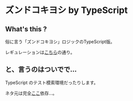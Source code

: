 # ズンドコキヨシ by TypeScript

## What's this ?

俗に言う「ズンドコキヨシ」ロジックのTypeScript版。

レギュレーションは[こちら](http://qiita.com/shunsugai@github/items/971a15461de29563bf90#_reference-4b01091d00cac33d6d75)の通り。

## と、言うのはついでで…

TypeScript のテスト模索環境だったりします。

ネタ元は完全[ここ](http://blog.syati.info/post/typescript_coverage/)依存…。


